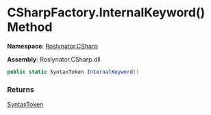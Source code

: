 # CSharpFactory\.InternalKeyword\(\) Method

**Namespace**: [Roslynator.CSharp](../../README.md)

**Assembly**: Roslynator\.CSharp\.dll

```csharp
public static SyntaxToken InternalKeyword()
```

### Returns

[SyntaxToken](https://docs.microsoft.com/en-us/dotnet/api/microsoft.codeanalysis.syntaxtoken)

